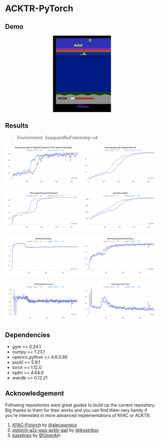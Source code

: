 # ACKTR-PyTorch

## Demo
<p align="center">
  <img src="results/seaquest.gif" height=250>
</p>  

## Results
> Environment: SeaquestNoFrameskip-v4

<p align="center">
  <img src="results/merged1.png" >
</p>  
<p align="center">
  <img src="results/merged2.png" >
</p>  
<p align="center">
  <img src="results/merged3.png" >
</p>  
<p align="center">
  <img src="results/merged4.png" >
</p>  


## Dependencies
- gym == 0.24.1
- numpy == 1.23.1
- opencv_python == 4.6.0.66
- psutil == 5.9.1
- torch == 1.12.0
- tqdm == 4.64.0
- wandb == 0.12.21

## Acknowledgement
Following repositories were great guides to build up the current repository. Big thanks to them for their works and you can find them very handy if you're interested in more advanced implementations of KFAC or ACKTR:
1. [KFAC-Pytorch](https://github.com/alecwangcq/KFAC-Pytorch) by [@alecwangcq](https://github.com/alecwangcq)
2. [pytorch-a2c-ppo-acktr-gail](https://github.com/ikostrikov/pytorch-a2c-ppo-acktr-gail) by [@ikostrikov](https://github.com/ikostrikov)
3. [baselines](https://github.com/openai/baselines) by [@OpenAI](https://github.com/openai)n